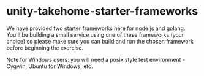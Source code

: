 # unity-takehome-starter-frameworks

We have provided two starter frameworks here for node.js and golang. You'll be building a small service using one of these frameworks (your choice) so please make sure you can build and run the chosen framework before beginning the exercise. 

Note for Windows users: you will need a posix style test environment - Cygwin, Ubuntu for Windows, etc.